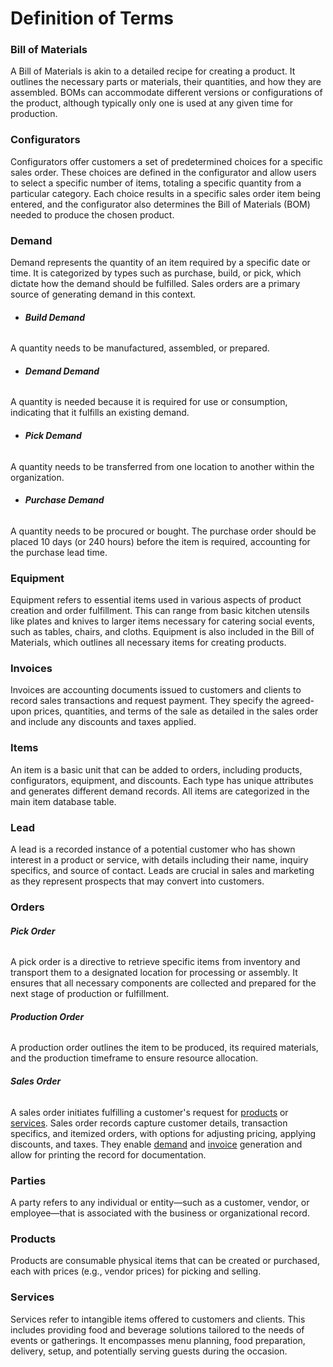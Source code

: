 # **Definition of Terms**

### **Bill of Materials**
A Bill of Materials is akin to a detailed recipe for creating a product. It outlines the necessary parts or materials, their quantities, and how they are assembled. BOMs can accommodate different versions or configurations of the product, although typically only one is used at any given time for production.
### **Configurators**
Configurators offer customers a set of predetermined choices for a specific sales order. These choices are defined in the configurator and allow users to select a specific number of items, totaling a specific quantity from a particular category. Each choice results in a specific sales order item being entered, and the configurator also determines the Bill of Materials (BOM) needed to produce the chosen product.
### **Demand**
Demand represents the quantity of an item required by a specific date or time. It is categorized by types such as purchase, build, or pick, which dictate how the demand should be fulfilled. Sales orders are a primary source of generating demand in this context.

* ###### **Build Demand**  
A quantity needs to be manufactured, assembled, or prepared.
* ###### **Demand Demand**  
A quantity is needed because it is required for use or consumption, indicating that it fulfills an existing demand.
* ###### **Pick Demand**  
A quantity needs to be transferred from one location to another within the organization.
* ###### **Purchase Demand**  
A quantity needs to be procured or bought. The purchase order should be placed 10 days (or 240 hours) before the item is required, accounting for the purchase lead time.
### **Equipment**
Equipment refers to essential items used in various aspects of product creation and order fulfillment. This can range from basic kitchen utensils like plates and knives to larger items necessary for catering social events, such as tables, chairs, and cloths. Equipment is also included in the Bill of Materials, which outlines all necessary items for creating products.
### **Invoices**
Invoices are accounting documents issued to customers and clients to record sales transactions and request payment. They specify the agreed-upon prices, quantities, and terms of the sale as detailed in the sales order and include any discounts and taxes applied.
### **Items**
An item is a basic unit that can be added to orders, including products, configurators, equipment, and discounts. Each type has unique attributes and generates different demand records. All items are categorized in the main item database table.
### **Lead**  
A lead is a recorded instance of a potential customer who has shown interest in a product or service, with details including their name, inquiry specifics, and source of contact. Leads are crucial in sales and marketing as they represent prospects that may convert into customers.

### **Orders**

###### **Pick Order**
A pick order is a directive to retrieve specific items from inventory and transport them to a designated location for processing or assembly. It ensures that all necessary components are collected and prepared for the next stage of production or fulfillment. 
###### **Production Order**
A production order outlines the item to be produced, its required materials, and the production timeframe to ensure resource allocation.
###### **Sales Order**
A sales order initiates fulfilling a customer's request for [products](#products) or [services](#services). Sales order records capture customer details, transaction specifics, and itemized orders, with options for adjusting pricing, applying discounts, and taxes. They enable [demand](#demand) and [invoice](#invoice) generation and allow for printing the record for documentation.
### **Parties**
A party refers to any individual or entity—such as a customer, vendor, or employee—that is associated with the business or organizational record.

### **Products**
Products are consumable physical items that can be created or purchased, each with prices (e.g., vendor prices) for picking and selling.
### **Services**
Services refer to intangible items offered  to customers and clients. This includes providing food and beverage solutions tailored to the needs of events or gatherings. It encompasses menu planning, food preparation, delivery, setup, and potentially serving guests during the occasion.



